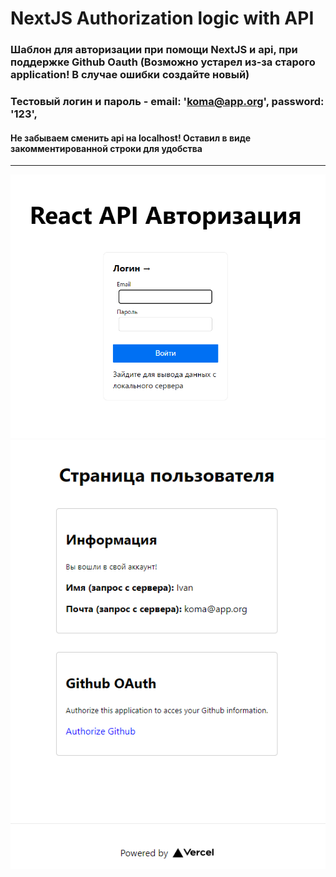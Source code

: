 # NextJS Authorization logic with API
### Шаблон для авторизации при помощи NextJS и api, при поддержке Github Oauth (Возможно устарел из-за старого application! В случае ошибки создайте новый)

### Тестовый логин и пароль - email: 'koma@app.org', password: '123',
        
#### Не забываем сменить api на localhost! Оставил в виде закомментированной строки для удобства
<hr/>
<img src='1.png'>
<img src='2.png'>